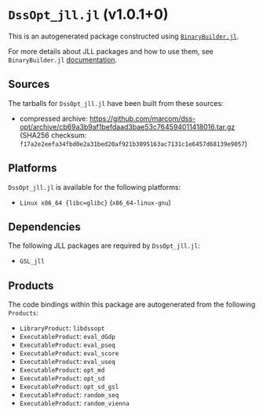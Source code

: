# `DssOpt_jll.jl` (v1.0.1+0)

This is an autogenerated package constructed using [`BinaryBuilder.jl`](https://github.com/JuliaPackaging/BinaryBuilder.jl).

For more details about JLL packages and how to use them, see `BinaryBuilder.jl` [documentation](https://juliapackaging.github.io/BinaryBuilder.jl/dev/jll/).

## Sources

The tarballs for `DssOpt_jll.jl` have been built from these sources:

* compressed archive: https://github.com/marcom/dss-opt/archive/cb69a3b9af1befdaad3bae53c764594011418016.tar.gz (SHA256 checksum: `f17a2e2eefa34fbd0e2a31bed20af921b3095163ac7131c1e6457d68139e9057`)

## Platforms

`DssOpt_jll.jl` is available for the following platforms:

* `Linux x86_64 {libc=glibc}` (`x86_64-linux-gnu`)

## Dependencies

The following JLL packages are required by `DssOpt_jll.jl`:

* `GSL_jll`

## Products

The code bindings within this package are autogenerated from the following `Products`:

* `LibraryProduct`: `libdssopt`
* `ExecutableProduct`: `eval_dGdp`
* `ExecutableProduct`: `eval_pseq`
* `ExecutableProduct`: `eval_score`
* `ExecutableProduct`: `eval_useq`
* `ExecutableProduct`: `opt_md`
* `ExecutableProduct`: `opt_sd`
* `ExecutableProduct`: `opt_sd_gsl`
* `ExecutableProduct`: `random_seq`
* `ExecutableProduct`: `random_vienna`
